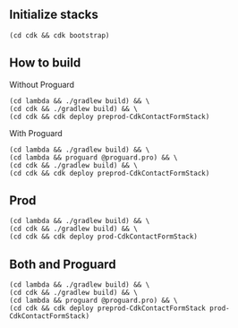 ## Initialize stacks

```
(cd cdk && cdk bootstrap)
```

## How to build

Without Proguard

```
(cd lambda && ./gradlew build) && \
(cd cdk && ./gradlew build) && \
(cd cdk && cdk deploy preprod-CdkContactFormStack)
```

With Proguard

```
(cd lambda && ./gradlew build) && \
(cd lambda && proguard @proguard.pro) && \
(cd cdk && ./gradlew build) && \
(cd cdk && cdk deploy preprod-CdkContactFormStack)
```

## Prod

```
(cd lambda && ./gradlew build) && \
(cd cdk && ./gradlew build) && \
(cd cdk && cdk deploy prod-CdkContactFormStack)
```

## Both and Proguard

```
(cd lambda && ./gradlew build) && \
(cd cdk && ./gradlew build) && \
(cd lambda && proguard @proguard.pro) && \
(cd cdk && cdk deploy preprod-CdkContactFormStack prod-CdkContactFormStack)
```